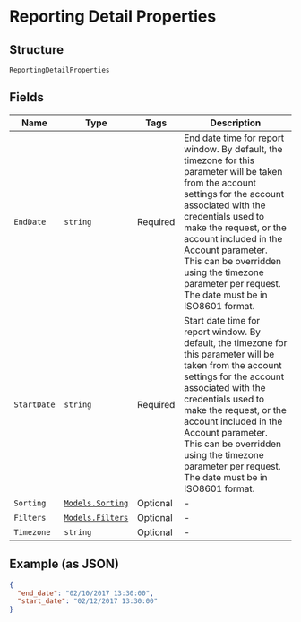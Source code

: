 
# Reporting Detail Properties

## Structure

`ReportingDetailProperties`

## Fields

| Name | Type | Tags | Description |
|  --- | --- | --- | --- |
| `EndDate` | `string` | Required | End date time for report window. By default, the timezone for this parameter will be taken from the account settings for the account associated with the credentials used to make the request, or the account included in the Account parameter. This can be overridden using the timezone parameter per request. The date must be in ISO8601 format. |
| `StartDate` | `string` | Required | Start date time for report window. By default, the timezone for this parameter will be taken from the account settings for the account associated with the credentials used to make the request, or the account included in the Account parameter. This can be overridden using the timezone parameter per request. The date must be in ISO8601 format. |
| `Sorting` | [`Models.Sorting`](/doc/models/sorting.md) | Optional | - |
| `Filters` | [`Models.Filters`](/doc/models/filters.md) | Optional | - |
| `Timezone` | `string` | Optional | - |

## Example (as JSON)

```json
{
  "end_date": "02/10/2017 13:30:00",
  "start_date": "02/12/2017 13:30:00"
}
```

